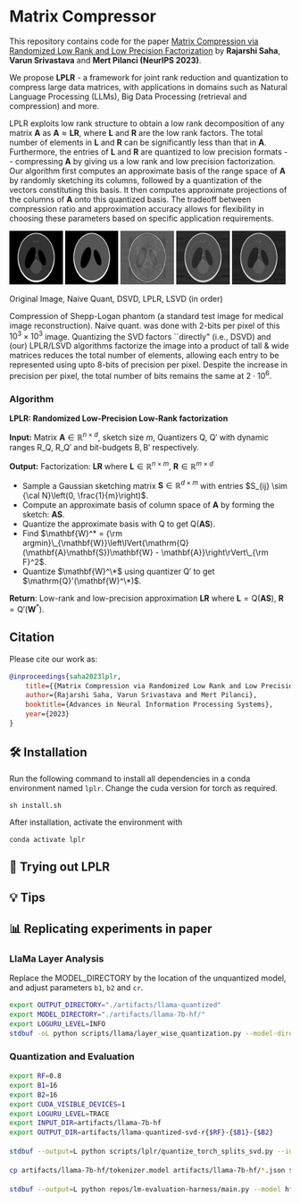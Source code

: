 # Matrix Compressor

This repository contains code for the paper [Matrix Compression via Randomized Low Rank and Low Precision Factorization](https://arxiv.org/abs/2310.11028) by **Rajarshi Saha**, **Varun Srivastava** and **Mert Pilanci (NeurIPS 2023)**.

We propose **LPLR** - a framework for joint rank reduction and quantization to compress large data matrices, with applications in domains such as Natural Language Processing (LLMs), Big Data Processing (retrieval and compression) and more.

LPLR exploits low rank structure to obtain a low rank decomposition of any matrix $\mathbf{A}$ as $\mathbf{A} \approx \mathbf{L}\mathbf{R}$, where $\mathbf{L}$ and $\mathbf{R}$ are the low rank factors.
The total number of elements in $\mathbf{L}$ and $\mathbf{R}$ can be significantly less than that in $\mathbf{A}$.
Furthermore, the entries of $\mathbf{L}$ and $\mathbf{R}$ are quantized to low precision formats -- compressing $\mathbf{A}$ by giving us a low rank and low precision factorization.
Our algorithm first computes an approximate basis of the range space of $\mathbf{A}$ by randomly sketching its columns, followed by a quantization of the vectors constituting this basis.
It then computes approximate projections of the columns of $\mathbf{A}$ onto this quantized basis.
The tradeoff between compression ratio and approximation accuracy allows for flexibility in choosing these parameters based on specific application requirements.

<p float="left">
<img src="artifacts/images/original.png" alt="Original image" width="19%">
<img src="artifacts/images/shepp-logan-rank-166_b1-4_b2-8_b0-2/nq.png" alt="Naïve quant." width="19%">
<img src="artifacts/images/shepp-logan-rank-166_b1-4_b2-8_b0-2/dsvd.png" alt="DSVD" width="19%">
<img src="artifacts/images/shepp-logan-rank-166_b1-4_b2-8_b0-2/lplr.png" alt="LPLR (ours)" width="19%">
<img src="artifacts/images/shepp-logan-rank-166_b1-4_b2-8_b0-2/lplr_svd.png" alt="LSVD (ours)" width="19%">
</p>

Original Image, Naive Quant, DSVD, LPLR, LSVD (in order)

Compression of Shepp-Logan phantom (a standard test image for medical image reconstruction). Naive quant. was done with $2$-bits per pixel of this $10^3 \times 10^3$ image. Quantizing the SVD factors ``directly" (i.e., DSVD) and (our) LPLR/LSVD algorithms factorize the image into a product of tall \& wide matrices reduces the total number of elements, allowing each entry to be represented using upto $8$-bits of precision per pixel. Despite the increase in precision per pixel, the total number of bits remains the same at $2 \cdot 10^6$.

### Algorithm

**LPLR: Randomized Low-Precision Low-Rank factorization**

**Input:** Matrix $\mathbf{A} \in \mathbb{R}^{n \times d}$, sketch size $m$, Quantizers $\mathrm{Q}$, $\mathrm{Q}'$ with dynamic ranges $\mathrm{R}\_\mathrm{Q}$, $\mathrm{R}\_{\mathrm{Q}'}$ and bit-budgets $\mathrm{B}, \mathrm{B}'$ respectively.

**Output:** Factorization: $\mathbf{L}\mathbf{R}$ where $\mathbf{L} \in \mathbb{R}^{n \times m}$, $\mathbf{R} \in \mathbb{R}^{m \times d}$

- Sample a Gaussian sketching matrix $\mathbf{S} \in \mathbb{R}^{d \times m}$ with entries $S_{ij} \sim {\cal N}\left(0, \frac{1}{m}\right)$.
- Compute an approximate basis of column space of $\mathbf{A}$ by forming the sketch: $\mathbf{A}\mathbf{S}$.
- Quantize the approximate basis with $\mathrm{Q}$ to get $\mathrm{Q}(\mathbf{A}\mathbf{S})$.
- Find $\mathbf{W}^* = {\rm argmin}\_{\mathbf{W}}\left\lVert{\mathrm{Q}(\mathbf{A}\mathbf{S})\mathbf{W} - \mathbf{A}}\right\rVert\_{\rm F}^2$.
- Quantize $\mathbf{W}^\*$ using quantizer $\mathrm{Q}'$ to get $\mathrm{Q}'(\mathbf{W}^\*)$.

**Return**: Low-rank and low-precision approximation $\mathbf{L}\mathbf{R}$ where $\mathbf{L} = \mathrm{Q}(\mathbf{A}\mathbf{S})$, $\mathbf{R} = \mathrm{Q}'(\mathbf{W}^*)$.


## Citation
Please cite our work as:
```bibtex
@inproceedings{saha2023lplr,
    title={{Matrix Compression via Randomized Low Rank and Low Precision Factorization}},
    author={Rajarshi Saha, Varun Srivastava and Mert Pilanci},
    booktitle={Advances in Neural Information Processing Systems},
    year={2023}
}
```

## 🛠 Installation
Run the following command to install all dependencies in a conda environment named `lplr`. Change the cuda version for torch as required.
```
sh install.sh
```
After installation, activate the environment with
```
conda activate lplr
```

## 🚀 Trying out LPLR

## 💡 Tips


## 📊 Replicating experiments in paper

### LlaMa Layer Analysis

Replace the MODEL_DIRECTORY by the location of the unquantized model, and adjust parameters `b1`, `b2` and `cr`.

```bash
export OUTPUT_DIRECTORY="./artifacts/llama-quantized"
export MODEL_DIRECTORY="./artifacts/llama-7b-hf/"
export LOGURU_LEVEL=INFO 
stdbuf -oL python scripts/llama/layer_wise_quantization.py --model-directory $MODEL_DIRECTORY --output-directory $OUTPUT_DIRECTORY --b1 8 --b2 8 --cr 1 --map-location "cuda:1" 2>&1 | stdbuf -oL tee -i $OUTPUT_DIRECTORY/quantization-$(date +%m%d%H%M%S).log
```

### Quantization and Evaluation

```bash
export RF=0.8
export B1=16
export B2=16
export CUDA_VISIBLE_DEVICES=1
export LOGURU_LEVEL=TRACE
export INPUT_DIR=artifacts/llama-7b-hf
export OUTPUT_DIR=artifacts/llama-quantized-svd-r{$RF}-{$B1}-{$B2}

stdbuf --output=L python scripts/lplr/quantize_torch_splits_svd.py --in-path $INPUT_DIR --out-path $OUTPUT_DIR --map-device 'cuda:0' --rank-fraction $RF --b1 $B1 --b2 $B2 2>&1 | stdbuf --output=L tee $OUTPUT_DIR/quantization.log

cp artifacts/llama-7b-hf/tokenizer.model artifacts/llama-7b-hf/*.json $INPUT_DIR

stdbuf --output=L python repos/lm-evaluation-harness/main.py --model hf-causal --model_args pretrained=/home/rsaha/varun/matrix-compressor/$INPUT_DIR --tasks boolq,hellaswag,piqa 2>&1 | stdbuf --output=L tee $INPUT_DIR/evaluation.log
```
